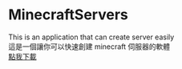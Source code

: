# MinecraftServers
This is an application that can create server easily  
這是一個讓你可以快速創建 minecraft 伺服器的軟體  
[點我下載](https://paul90317.github.io/MinecraftServers/publish/publish.htm)  
